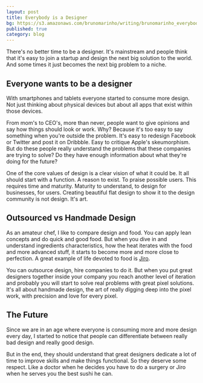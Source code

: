 ```yaml
---
layout: post
title: Everybody is a Designer
bg: https://s3.amazonaws.com/brunomarinho/writing/brunomarinho_everybodydesigner%402x.jpg
published: true
category: blog
---
```


There's no better time to be a designer. It's mainstream and people think that it's easy to join a startup and design the next big solution to the world. And some times it just becomes the next big problem to a niche.

## Everyone wants to be a designer
With smartphones and tablets everyone started to consume more design. Not just thinking about physical devices but about all apps that exist within those devices.

From mom's to CEO's, more than never, people want to give opinions and say how things should look or work. Why? Because it's too easy to say something when you're outside the problem. It's easy to redesign Facebook or Twitter and post it on Dribbble. Easy to critique Apple's skeumorphism. But do these people really understand the problems that these companies are trying to solve? Do they have enough information about what they're doing for the future?

One of the core values of design is a clear vision of what it could be. It all should start with a function. A reason to exist. To praise possible users. This requires time and maturity. Maturity to understand, to design for businesses, for users. Creating beautiful flat design to show it to the design community is not design. It's art.

## Outsourced vs Handmade Design
As an amateur chef, I like to compare design and food. You can apply lean concepts and do quick and good food. But when you dive in and understand ingredients characteristics, how the heat iterates with the food and more advanced stuff, it starts to become more and more close to perfection. A great example of life devoted to food is <a href="http://www.imdb.com/title/tt1772925/" target="_blank">Jiro</a>.

You can outsource design, hire companies to do it. But when you put great designers together inside your company you reach another level of iteration and probably you will start to solve real problems with great pixel solutions. It's all about handmade design, the art of really digging deep into the pixel work, with precision and love for every pixel.

## The Future
Since we are in an age where everyone is consuming more and more design every day, I started to notice that people can differentiate between really bad design and really good design.

But in the end, they should understand that great designers dedicate a lot of time to improve skills and make things functional. So they deserve some respect. Like a doctor when he decides you have to do a surgery or Jiro when he serves you the best sushi he can.






